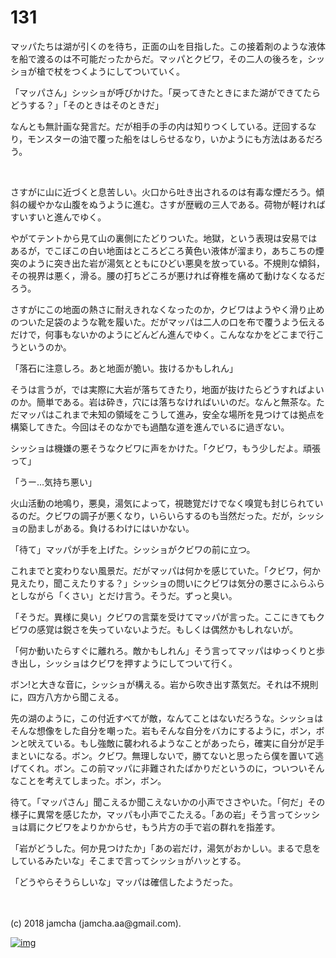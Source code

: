 # 131

マッパたちは湖が引くのを待ち，正面の山を目指した。この接着剤のような液体を船で渡るのは不可能だったからだ。マッパとクビワ，その二人の後ろを，シッショが槍で杖をつくようにしてついていく。  

「マッパさん」シッショが呼びかけた。「戻ってきたときにまた湖ができてたらどうする？」「そのときはそのときだ」  

なんとも無計画な発言だ。だが相手の手の内は知りつくしている。迂回するなり，モンスターの油で覆った船をはしらせるなり，いかようにも方法はあるだろう。  

<br>  

さすがに山に近づくと息苦しい。火口から吐き出されるのは有毒な煙だろう。傾斜の緩やかな山腹をぬうように進む。さすが歴戦の三人である。荷物が軽ければすいすいと進んでゆく。  

やがてテントから見て山の裏側にたどりついた。地獄，という表現は安易ではあるが，でこぼこの白い地面はところどころ黄色い液体が溜まり，あちこちの煙突のように突き出た岩が湯気とともにひどい悪臭を放っている。不規則な傾斜，その視界は悪く，滑る。腰の打ちどころが悪ければ脊椎を痛めて動けなくなるだろう。  

さすがにこの地面の熱さに耐えきれなくなったのか，クビワはようやく滑り止めのついた足袋のような靴を履いた。だがマッパは二人の口を布で覆うよう伝えるだけで，何事もないかのようにどんどん進んでゆく。こんななかをどこまで行こうというのか。  

「落石に注意しろ。あと地面が脆い。抜けるかもしれん」  

そうは言うが，では実際に大岩が落ちてきたり，地面が抜けたらどうすればよいのか。簡単である。岩は砕き，穴には落ちなければいいのだ。なんと無茶な。ただマッパはこれまで未知の領域をこうして進み，安全な場所を見つけては拠点を構築してきた。今回はそのなかでも過酷な道を進んでいるに過ぎない。  

シッショは機嫌の悪そうなクビワに声をかけた。「クビワ，もう少しだよ。頑張って」  

「うー…気持ち悪い」  

火山活動の地鳴り，悪臭，湯気によって，視聴覚だけでなく嗅覚も封じられているのだ。クビワの調子が悪くなり，いらいらするのも当然だった。だが，シッショの励ましがある。負けるわけにはいかない。  

「待て」マッパが手を上げた。シッショがクビワの前に立つ。  

これまでと変わりない風景だ。だがマッパは何かを感じていた。「クビワ，何か見えたり，聞こえたりする？」シッショの問いにクビワは気分の悪さにふらふらとしながら「くさい」とだけ言う。そうだ。ずっと臭い。  

「そうだ。異様に臭い」クビワの言葉を受けてマッパが言った。ここにきてもクビワの感覚は鋭さを失っていないようだ。もしくは偶然かもしれないが。  

「何か動いたらすぐに離れろ。敵かもしれん」そう言ってマッパはゆっくりと歩き出し，シッショはクビワを押すようにしてついて行く。  

ボン!と大きな音に，シッショが構える。岩から吹き出す蒸気だ。それは不規則に，四方八方から聞こえる。  

先の湖のように，この付近すべてが敵，なんてことはないだろうな。シッショはそんな想像をした自分を嘲った。岩もそんな自分をバカにするように，ボン，ボンと吠えている。もし強敵に襲われるようなことがあったら，確実に自分が足手まといになる。ボン。クビワ。無理しないで，勝てないと思ったら僕を置いて逃げてくれ。ボン。この前マッパに非難されたばかりだというのに，ついついそんなことを考えてしまった。ボン，ボン。  

待て。「マッパさん」聞こえるか聞こえないかの小声でささやいた。「何だ」その様子に異常を感じたか，マッパも小声でこたえる。「あの岩」そう言ってシッショは肩にクビワをよりかからせ，もう片方の手で岩の群れを指差す。  

「岩がどうした。何か見つけたか」「あの岩だけ，湯気がおかしい。まるで息をしているみたいな」そこまで言ってシッショがハッとする。  

「どうやらそうらしいな」マッパは確信したようだった。  

<br>  
<br>  
(c) 2018 jamcha (jamcha.aa@gmail.com).  

[![img](http://i.creativecommons.org/l/by-nc-sa/4.0/88x31.png)](http://creativecommons.org/licenses/by-nc-sa/4.0/deed)